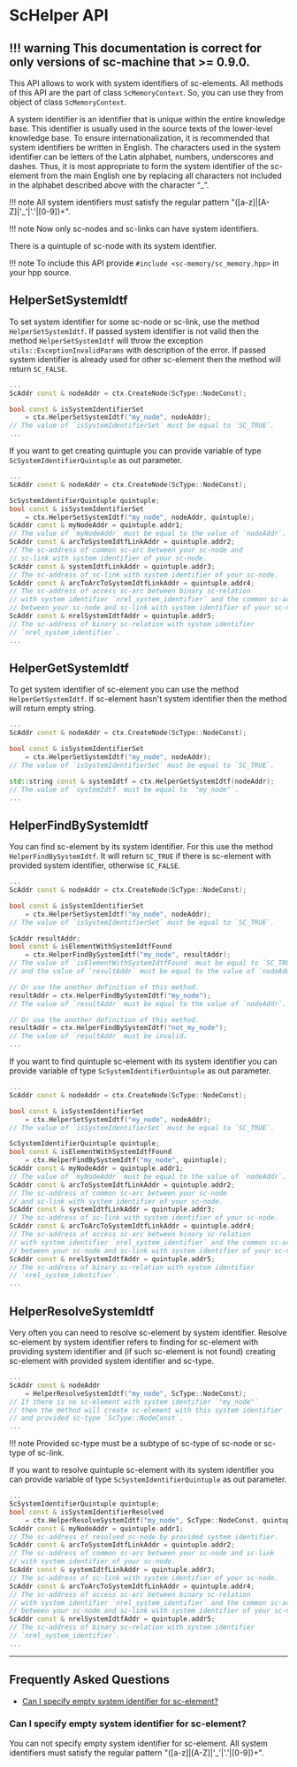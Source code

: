 # **ScHelper API**

!!! warning
    This documentation is correct for only versions of sc-machine that >= 0.9.0.
---

This API allows to work with system identifiers of sc-elements. All methods of this API are the part of class 
`ScMemoryContext`. So, you can use they from object of class `ScMemoryContext`.

A system identifier is an identifier that is unique within the entire knowledge base. This identifier is usually used in 
the source texts of the lower-level knowledge base. To ensure internationalization, it is recommended that system 
identifiers be written in English. The characters used in the system identifier can be letters of the Latin alphabet, 
numbers, underscores and dashes. Thus, it is most appropriate to form the system identifier of the sc-element from 
the main English one by replacing all characters not included in the alphabet described above with the character “_”.

!!! note
    All system identifiers must satisfy the regular pattern "([a-z]|[A-Z]|'_'|'.'|[0-9])+".

!!! note
    Now only sc-nodes and sc-links can have system identifiers.

There is a quintuple of sc-node with its system identifier.

<scg src="../images/helper/system_identifier_example_1.gwf"></scg>

!!! note
    To include this API provide `#include <sc-memory/sc_memory.hpp>` in your hpp source.

## **HelperSetSystemIdtf**

To set system identifier for some sc-node or sc-link, use the method `HelperSetSystemIdtf`. If passed system identifier
is not valid then the method `HelperSetSystemIdtf` will throw the exception `utils::ExceptionInvalidParams` with 
description of the error. If passed system identifier is already used for other sc-element then the method will return
`SC_FALSE`.

```cpp
...
ScAddr const & nodeAddr = ctx.CreateNode(ScType::NodeConst);

bool const & isSystemIdentifierSet 
    = ctx.HelperSetSystemIdtf("my_node", nodeAddr);
// The value of `isSystemIdentifierSet` must be equal to `SC_TRUE`.
...
```

If you want to get creating quintuple you can provide variable of type `ScSystemIdentifierQuintuple` as out parameter.

```cpp
...
ScAddr const & nodeAddr = ctx.CreateNode(ScType::NodeConst);

ScSystemIdentifierQuintuple quintuple;
bool const & isSystemIdentifierSet 
    = ctx.HelperSetSystemIdtf("my_node", nodeAddr, quintuple);
ScAddr const & myNodeAddr = quintuple.addr1;
// The value of `myNodeAddr` must be equal to the value of `nodeAddr`.
ScAddr const & arcToSystemIdtfLinkAddr = quintuple.addr2;
// The sc-address of common sc-arc between your sc-node and 
// sc-link with system identifier of your sc-node.
ScAddr const & systemIdtfLinkAddr = quintuple.addr3;
// The sc-address of sc-link with system identifier of your sc-node.
ScAddr const & arcToArcToSystemIdtfLinkAddr = quintuple.addr4;
// The sc-address of access sc-arc between binary sc-relation 
// with system identifier `nrel_system_identifier` and the common sc-arc
// between your sc-node and sc-link with system identifier of your sc-node.
ScAddr const & nrelSystemIdtfAddr = quintuple.addr5;
// The sc-address of binary sc-relation with system identifier 
// `nrel_system_identifier`.
...
```

## **HelperGetSystemIdtf**

To get system identifier of sc-element you can use the method `HelperGetSystemIdtf`. If sc-element hasn't system 
identifier then the method will return empty string.

```cpp
...
ScAddr const & nodeAddr = ctx.CreateNode(ScType::NodeConst);

bool const & isSystemIdentifierSet 
    = ctx.HelperSetSystemIdtf("my_node", nodeAddr);
// The value of `isSystemIdentifierSet` must be equal to `SC_TRUE`.

std::string const & systemIdtf = ctx.HelperGetSystemIdtf(nodeAddr);
// The value of `systemIdtf` must be equal to `"my_node"`.
...
```

## **HelperFindBySystemIdtf**

You can find sc-element by its system identifier. For this use the method `HelperFindBySystemIdtf`. It will return 
`SC_TRUE` if there is sc-element with provided system identifier, otherwise `SC_FALSE`.

```cpp
...
ScAddr const & nodeAddr = ctx.CreateNode(ScType::NodeConst);

bool const & isSystemIdentifierSet 
    = ctx.HelperSetSystemIdtf("my_node", nodeAddr);
// The value of `isSystemIdentifierSet` must be equal to `SC_TRUE`.

ScAddr resultAddr;
bool const & isElementWithSystemIdtfFound 
    = ctx.HelperFindBySystemIdtf("my_node", resultAddr);
// The value of `isElementWithSystemIdtfFound` must be equal to `SC_TRUE` 
// and the value of `resultAddr` must be equal to the value of `nodeAddr`.

// Or use the another definition of this method.
resultAddr = ctx.HelperFindBySystemIdtf("my_node");
// The value of `resultAddr` must be equal to the value of `nodeAddr`.

// Or use the another definition of this method.
resultAddr = ctx.HelperFindBySystemIdtf("not_my_node");
// The value of `resultAddr` must be invalid.
...
```

If you want to find quintuple sc-element with its system identifier you can provide variable of type 
`ScSystemIdentifierQuintuple` as out parameter.

```cpp
...
ScAddr const & nodeAddr = ctx.CreateNode(ScType::NodeConst);

bool const & isSystemIdentifierSet 
    = ctx.HelperSetSystemIdtf("my_node", nodeAddr);
// The value of `isSystemIdentifierSet` must be equal to `SC_TRUE`.

ScSystemIdentifierQuintuple quintuple;
bool const & isElementWithSystemIdtfFound 
    = ctx.HelperFindBySystemIdtf("my_node", quintuple);
ScAddr const & myNodeAddr = quintuple.addr1;
// The value of `myNodeAddr` must be equal to the value of `nodeAddr`.
ScAddr const & arcToSystemIdtfLinkAddr = quintuple.addr2;
// The sc-address of common sc-arc between your sc-node 
// and sc-link with system identifier of your sc-node.
ScAddr const & systemIdtfLinkAddr = quintuple.addr3;
// The sc-address of sc-link with system identifier of your sc-node.
ScAddr const & arcToArcToSystemIdtfLinkAddr = quintuple.addr4;
// The sc-address of access sc-arc between binary sc-relation 
// with system identifier `nrel_system_identifier` and the common sc-arc 
// between your sc-node and sc-link with system identifier of your sc-node.
ScAddr const & nrelSystemIdtfAddr = quintuple.addr5;
// The sc-address of binary sc-relation with system identifier 
// `nrel_system_identifier`.
...
```

## **HelperResolveSystemIdtf**

Very often you can need to resolve sc-element by system identifier. Resolve sc-element by system identifier refers to
finding for sc-element with providing system identifier and (if such sc-element is not found) creating sc-element with
provided system identifier and sc-type.

```cpp
...
ScAddr const & nodeAddr 
    = HelperResolveSystemIdtf("my_node", ScType::NodeConst);
// If there is no sc-element with system identifier `"my_node"` 
// then the method will create sc-element with this system identifier 
// and provided sc-type `ScType::NodeConst`.
...
```

!!! note
    Provided sc-type must be a subtype of sc-type of sc-node or sc-type of sc-link.

If you want to resolve quintuple sc-element with its system identifier you can provide variable of type
`ScSystemIdentifierQuintuple` as out parameter.

```cpp
...
ScSystemIdentifierQuintuple quintuple;
bool const & isSystemIdentifierResolved 
    = ctx.HelperResolveSystemIdtf("my_node", ScType::NodeConst, quintuple);
ScAddr const & myNodeAddr = quintuple.addr1;
// The sc-address of resolved sc-node by provided system identifier.
ScAddr const & arcToSystemIdtfLinkAddr = quintuple.addr2;
// The sc-address of common sc-arc between your sc-node and sc-link 
// with system identifier of your sc-node.
ScAddr const & systemIdtfLinkAddr = quintuple.addr3;
// The sc-address of sc-link with system identifier of your sc-node.
ScAddr const & arcToArcToSystemIdtfLinkAddr = quintuple.addr4;
// The sc-address of access sc-arc between binary sc-relation
// with system identifier `nrel_system_identifier` and the common sc-arc 
// between your sc-node and sc-link with system identifier of your sc-node.
ScAddr const & nrelSystemIdtfAddr = quintuple.addr5;
// The sc-address of binary sc-relation with system identifier 
// `nrel_system_identifier`.
...
```

--- 

## **Frequently Asked Questions**

- [Can I specify empty system identifier for sc-element?](#can-i-specify-empty-system-identifier-for-sc-element)

### **Can I specify empty system identifier for sc-element?**

You can not specify empty system identifier for sc-element. All system identifiers must satisfy the regular 
pattern "([a-z]|[A-Z]|'_'|'.'|[0-9])+".
